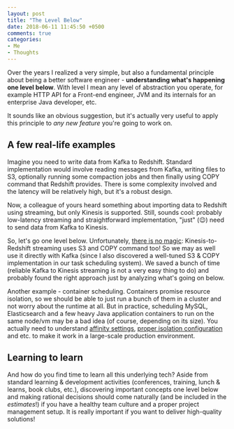 ```yaml
---
layout: post
title: "The Level Below"
date: 2018-06-11 11:45:50 +0500
comments: true
categories: 
- Me
- Thoughts
---
```


Over the years I realized a very simple, but also a fundamental principle about being a better software engineer - **understanding what's happening one level below**. With level I mean any level of abstraction you operate, for example HTTP API for a Front-end engineer, JVM and its internals for an enterprise Java developer, etc. 

It sounds like an obvious suggestion, but it's actually very useful to apply this principle to *any new feature* you're going to work on.

<!-- more --> 

## A few real-life examples

Imagine you need to write data from Kafka to Redshift. Standard implementation would involve reading messages from Kafka, writing files to S3, optionally running some compaction jobs and then finally using COPY command that Redshift provides. There is some complexity involved and the latency will be relatively high, but it's a robust design. 

Now, a colleague of yours heard something about importing data to Redshift using streaming, but only Kinesis is supported. Still, sounds cool: probably low-latency streaming and straightforward implementation, "just" (😉) need to send data from Kafka to Kinesis. 

So, let's go one level below. Unfortunately, [there is no magic](https://docs.aws.amazon.com/firehose/latest/dev/create-destination.html#create-destination-redshift): Kinesis-to-Redshift streaming uses S3 and COPY command too! So we may as well use it directly with Kafka (since I also discovered a well-tuned S3 & COPY implementation in our task scheduling system). We saved a bunch of time (reliable Kafka to Kinesis streaming is not a very easy thing to do) and probably found the right approach just by analyzing what's going on below. 

Another example - container scheduling. Containers promise resource isolation, so we should be able to just run a bunch of them in a cluster and not worry about the runtime at all. But in practice, scheduling MySQL, Elasticsearch and a few heavy Java application containers to run on the same node/vm may be a bad idea (of course, depending on its size). You actually need to understand [affinity settings](https://kubernetes.io/docs/concepts/configuration/assign-pod-node/), [proper isolation configuration](https://mesosphere.com/blog/java-container/) and etc. to make it work in a large-scale production environment. 

## Learning to learn

And how do you find time to learn all this underlying tech? Aside from standard learning & development activities (conferences, training, lunch & learns, book clubs, etc.), discovering important concepts one level below and making rational decisions should come naturally (and be included in the *estimates*!) if you have a healthy team culture and a proper project management setup. It is really important if you want to deliver high-quality solutions!
